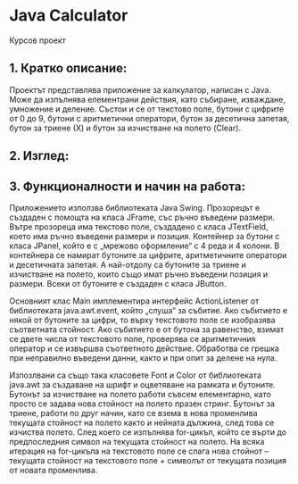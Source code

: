 # Java Calculator 

Курсов проект 

## 1.	Кратко описание:

Проектът представлява приложение за калкулатор, написан с Java. Може да изпълнява елементрани действия, като 
събиране, изваждане, умножение и деление. Състои и се от текстово поле, бутони с цифрите от 0 до 9, бутони с 
аритметични оператори, бутон за десетична запетая, бутон за триене (Х) и бутон за изчистване на полето (Clear). 

## 2. Изглед: 

## 3.	Функционалности и начин на работа:

  Приложението използва библиотеката Java Swing. Прозорецът е създаден с помощта на класа JFrame, със ръчно въведени размери. 
Вътре прозореца има текстово поле, създадено с класа JTextField, което има ръчно въведени размери и позиция. Контейнер 
за бутони с класа JPanel, който е с „мрежово оформление“ с 4 реда и 4 колони. В контейнера се намират бутоните за цифрите, 
аритметичните оператори и десетичната запетая. А най-отдолу са бутоните за триене и изчистване на полето, които също имат 
ръчно въведени позиция и размери. Всеки от бутоните е създаден с класа JButton.

  Основният клас Main имплементира интерфейс ActionListener от библиотеката java.awt.event, който „слуша“ за събитие. Ако 
събитието е някой от бутоните за цифри, то върху текстовото поле се изобразява съответната стойност. Ако събитието е от 
бутона за равенство, взимат се двете числа от текстовото поле, проверява се аритметичния оператор и се извършва съответното 
действие. Обработва се грешка при неправилно въвeдени данни, както и при опит за делене на нула. 

  Изпозлвани са също така класовете Font и Color от библиотеката java.awt за създаване на шрифт и оцветяване на рамкaта и бутоните. 
Бутонът за изчистване на полето работи съвсем елементарно, като просто се задава нова стойност на полето празен стринг. Бутонът 
за триене, работи по друг начин, като се взема в нова променлива текущата стойност на полето както  и нейната дължина, след това 
се изчиства полето. След което се изпълнява for-цикъл, който се върти до предпоследния символ на текущата стойност на полето. 
На всяка итерация на for-цикъла на текстовото поле се слага нова стойнот – текущата стойност на текстовото поле + символът 
от текущата позиция  от новата променлива.

